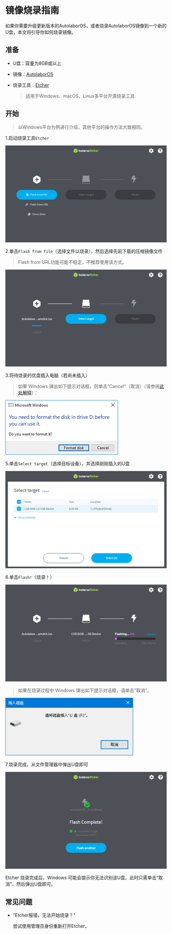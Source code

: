# 镜像烧录指南

如果你需要升级更新版本的AutolaborOS，或者烧录AutolaborOS镜像到一个新的U盘，本文将引导你如何烧录镜像。

## 准备

* U盘：容量为8GB或以上

* 镜像：[AutolaborOS](http://www.autolabor.com.cn/download)

* 烧录工具：[Etcher](https://www.balena.io/etcher/)

  > 适用于Windows、macOS、Linux多平台开源烧录工具

## 开始

> 以Windows平台为例进行介绍，其他平台的操作方法大致相同。

1.启动烧录工具`Etcher`

  ![](imgs/windows_etcher_start.png)

2.单击`Flash from file`（选择文件以烧录），然后选择先前下载的压缩镜像文件

  > Flash from URL功能可能不稳定，不推荐使用该方式。

  ![](imgs/windows_etcher_select_image.png)

3.将待烧录的优盘插入电脑（若尚未插入）
  > 如果 Windows 弹出如下提示对话框，则单击“Cancel”（取消）（请参阅[此处解释](https://github.com/balena-io/etcher/issues/2024)）：

  ![](imgs/windows_etcher_format_disk.png)

5.单击`Select target`（选择目标设备），并选择刚刚插入的U盘

  ![](imgs/windows_etcher_select_disk.png)

6.单击`Flash!`（烧录！）

  ![](imgs/windows_etcher_flashing.png)

  > 如果在烧录过程中 Windows 弹出如下提示对话框，请单击“取消”。

  ![](imgs/windows_etcher_insert_disk.png)

7.烧录完成，从文件管理器中弹出U盘即可

  ![](imgs/windows_etcher_flash_complete.png)


Etcher 烧录完成后，Windows 可能会提示你无法识别该U盘。此时只需单击“取消”，然后弹出U盘即可。

## 常见问题

* “Etcher报错，无法开始烧录？”

  尝试使用管理员身份重新打开Etcher。

